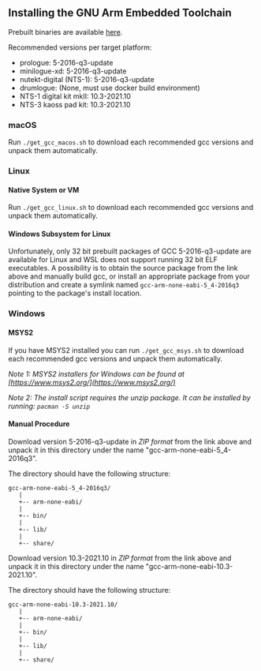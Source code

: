 ## Installing the GNU Arm Embedded Toolchain

Prebuilt binaries are available [here](https://developer.arm.com/open-source/gnu-toolchain/gnu-rm/downloads).

Recommended versions per target platform:
 * prologue: 5-2016-q3-update
 * minilogue-xd: 5-2016-q3-update
 * nutekt-digital (NTS-1): 5-2016-q3-update
 * drumlogue: (None, must use docker build environment)
 * NTS-1 digital kit mkII: 10.3-2021.10
 * NTS-3 kaoss pad kit: 10.3-2021.10

### macOS

Run `./get_gcc_macos.sh` to download each recommended gcc versions and unpack them automatically.

### Linux

#### Native System or VM

Run `./get_gcc_linux.sh` to download each recommended gcc versions and unpack them automatically.

#### Windows Subsystem for Linux

Unfortunately, only 32 bit prebuilt packages of GCC 5-2016-q3-update are available for Linux and WSL does not support running 32 bit ELF executables.
A possibility is to obtain the source package from the link above and manually build gcc, or install an appropriate package from your distribution and create a symlink named `gcc-arm-none-eabi-5_4-2016q3` pointing to the package's install location.

### Windows

#### MSYS2

If you have MSYS2 installed you can run `./get_gcc_msys.sh` to download each recommended gcc versions and unpack them automatically.

_Note 1: MSYS2 installers for Windows can be found at [https://www.msys2.org/](https://www.msys2.org/)_

_Note 2: The install script requires the unzip package. It can be installed by running: `pacman -S unzip`_

#### Manual Procedure

Download version 5-2016-q3-update in *ZIP format* from the link above and unpack it in this directory under the name "gcc-arm-none-eabi-5_4-2016q3".

The directory should have the following structure:

```
gcc-arm-none-eabi-5_4-2016q3/
   |
   +-- arm-none-eabi/
   |
   +-- bin/
   |
   +-- lib/
   |
   +-- share/
```

Download version 10.3-2021.10 in *ZIP format* from the link above and unpack it in this directory under the name "gcc-arm-none-eabi-10.3-2021.10".

The directory should have the following structure:

```
gcc-arm-none-eabi-10.3-2021.10/
   |
   +-- arm-none-eabi/
   |
   +-- bin/
   |
   +-- lib/
   |
   +-- share/
```
